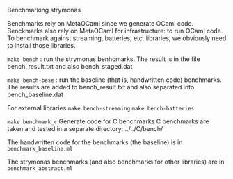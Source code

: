 Benchmarking strymonas

Benchmarks rely on MetaOCaml since we generate OCaml code.
Benckmarks also rely on MetaOCaml for infrastructure: to run OCaml code.
To benchmark against streaming, batteries, etc. libraries, we obviously
need to install those libraries.

`make bench` : run the strymonas benhcmarks. The result is in the file
      bench_result.txt and also bench_staged.dat

`make bench-base` : run the baseline (that is, handwritten code) benchmarks.
      The results are added to bench_result.txt and also separated into
      bench_baseline.dat

For external libraries
`make bench-streaming`
`make bench-batteries`

`make benchmark_c`
Generate code for C benchmarks
C benchmarks are taken and tested in a separate directory: ../../C/bench/

The handwritten code for the benchmarks (the baseline) is in
`benchmark_baseline.ml`

The strymonas benchmarks (and also benchmarks for other libraries) are in
`benchmark_abstract.ml`

